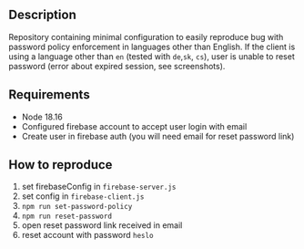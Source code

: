 ## Description

Repository containing minimal configuration to easily reproduce bug with password policy enforcement in languages other than English. If the client is using a language other than `en` (tested with `de`,`sk`, `cs`), user is unable to reset password (error about expired session, see screenshots).


## Requirements
- Node 18.16
- Configured firebase account to accept user login with email
- Create user in firebase auth (you will need email for reset password link)

## How to reproduce
1. set firebaseConfig in `firebase-server.js`
2. set config in `firebase-client.js`
3. `npm run set-password-policy`
4. `npm run reset-password`
5. open reset password link received in email
6. reset account with password `heslo`